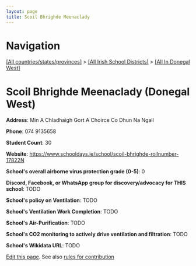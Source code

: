 ```yaml
---
layout: page
title: Scoil Bhrighde Meenaclady
---
```

# Navigation

[[All countries/states/provinces]](../../..) > [[All Irish School Districts]](../..) > [[All In Donegal West]](..)

# Scoil Bhrighde Meenaclady (Donegal West)

**Address**: Min A Chladhaigh Gort A Choirce Co Dhun Na Ngall

**Phone**: 074 9135658

**Student Count**: 30

**Website**: <https://www.schooldays.ie/school/scoil-bhrighde-rollnumber-17822N>

**School's overall airborne virus protection grade (0-5)**: 0

**Discord, Facebook, or WhatsApp group for discovery/advocacy for THIS school**: TODO

**School's policy on Ventilation**: TODO

**School's Ventilation Work Completion**: TODO

**School's Air-Purification**: TODO

**School's CO2 monitoring to actively drive ventilation and filtration**: TODO

**School's Wikidata URL**: TODO


[Edit this page](https://github.com/ventilate-schools/Ireland/edit/main/./Donegal_West/Scoil_Bhrighde_Meenaclady.md). See also [rules for contribution](../../../contribution-rules/)
